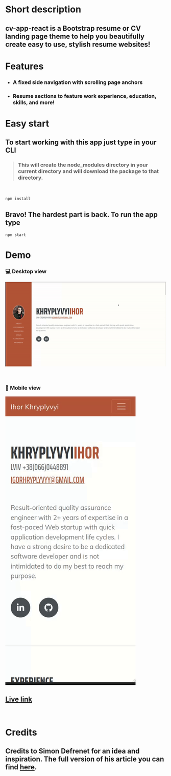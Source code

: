 # Short description

## **cv-app-react** is a Bootstrap resume or CV landing page theme to help you beautifully create easy to use, stylish resume websites!

# Features

- ### A fixed side navigation with scrolling page anchors
- ### Resume sections to feature work experience, education, skills, and more!

# Easy start

## To start working with this app just type in your CLI

> ### This will create the **node_modules** directory in your current directory and will download the package to that directory.

<br>

```
npm install
```

## Bravo! The hardest part is back. To run the app type

```
npm start
```

# Demo

### :computer: Desktop view

![](public/assets/img/ezgif.com-gif-maker.gif)

<br>

### :iphone: Mobile view

![Mobile view](public/assets/img/cv-app-reacr-video-mob.gif)

## [Live link](https://resume-app-react.herokuapp.com/#skills)

<br>

# Credits

## Credits to Simon Defrenet for an idea and inspiration. The full version of his article you can find [here](https://www.linkedin.com/pulse/how-make-deploy-your-own-online-resume-using-reactjs-simon-defrenet/?trackingId=S3dpLM%2FKRNGgw0xH2KJBbQ%3D%3D).
